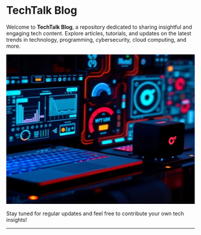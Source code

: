 # TechTalk Blog

Welcome to **TechTalk Blog**, a repository dedicated to sharing insightful and engaging tech content. Explore articles, tutorials, and updates on the latest trends in technology, programming, cybersecurity, cloud computing, and more.

<img src="https://github.com/Hanzala13/Blog-page/blob/main/Img.jpg" height="400" width ="700">

Stay tuned for regular updates and feel free to contribute your own tech insights!

---
